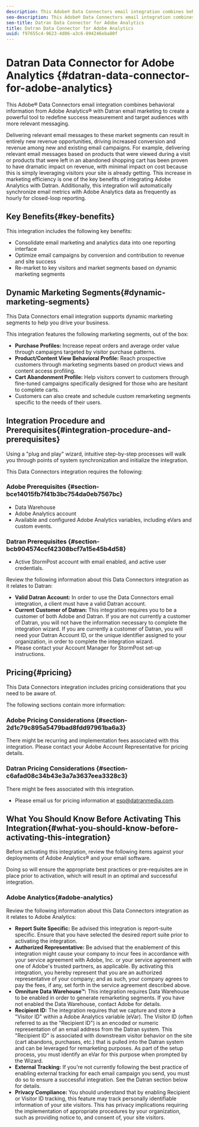 ```yaml
---
description: This Adobe® Data Connectors email integration combines behavioral information from Adobe Analytics® with Datran email marketing to create a powerful tool to redefine success measurement and target audiences with more relevant messaging.
seo-description: This Adobe® Data Connectors email integration combines behavioral information from Adobe Analytics® with Datran email marketing to create a powerful tool to redefine success measurement and target audiences with more relevant messaging.
seo-title: Datran Data Connector for Adobe Analytics
title: Datran Data Connector for Adobe Analytics
uuid: f97655c4-9623-4d06-a3c6-894246eba80f
---
```


# Datran Data Connector for Adobe Analytics {#datran-data-connector-for-adobe-analytics}

This Adobe® Data Connectors email integration combines behavioral information from Adobe Analytics® with Datran email marketing to create a powerful tool to redefine success measurement and target audiences with more relevant messaging.

Delivering relevant email messages to these market segments can result in entirely new revenue opportunities, driving increased conversion and revenue among new and existing email campaigns. For example, delivering relevant email messages based on products that were viewed during a visit or products that were left in an abandoned shopping cart has been proven to have dramatic impact on revenue, with minimal impact on cost because this is simply leveraging visitors your site is already getting. This increase in marketing efficiency is one of the key benefits of integrating Adobe Analytics with Datran. Additionally, this integration will automatically synchronize email metrics with Adobe Analytics data as frequently as hourly for closed-loop reporting.

## Key Benefits{#key-benefits}

This integration includes the following key benefits:

* Consolidate email marketing and analytics data into one reporting interface 
* Optimize email campaigns by conversion and contribution to revenue and site success 
* Re-market to key visitors and market segments based on dynamic marketing segments

## Dynamic Marketing Segments{#dynamic-marketing-segments}

This Data Connectors email integration supports dynamic marketing segments to help you drive your business.

This integration features the following marketing segments, out of the box:

* **Purchase Profiles:** Increase repeat orders and average order value through campaigns targeted by visitor purchase patterns. 
* **Product/Content View Behavioral Profile:** Reach prospective customers through marketing segments based on product views and content access profiling. 
* **Cart Abandonment Profile:** Help visitors convert to customers through fine-tuned campaigns specifically designed for those who are hesitant to complete carts. 
* Customers can also create and schedule custom remarketing segments specific to the needs of their users.

## Integration Procedure and Prerequisites{#integration-procedure-and-prerequisites}

Using a "plug and play" wizard, intuitive step-by-step processes will walk you through points of system synchronization and initialize the integration.

This Data Connectors integration requires the following:

### Adobe Prerequisites {#section-bce14015fb7f41b3bc754da0eb7567bc}

* Data Warehouse 
* Adobe Analytics account 
* Available and configured Adobe Analytics variables, including eVars and custom events.

### Datran Prerequisites {#section-bcb904574ccf42308bcf7a15e45b4d58}

* Active StormPost account with email enabled, and active user credentials.

Review the following information about this Data Connectors integration as it relates to Datran:

* **Valid Datran Account:** In order to use the Data Connectors email integration, a client must have a valid Datran account. 
* **Current Customer of Datran:** This integration requires you to be a customer of both Adobe and Datran. If you are not currently a customer of Datran, you will not have the information necessary to complete the integration wizard. If you are currently a customer of Datran, you will need your Datran Account ID, or the unique identifier assigned to your organization, in order to complete the integration wizard. 
* Please contact your Account Manager for StormPost set-up instructions.

## Pricing{#pricing}

This Data Connectors integration includes pricing considerations that you need to be aware of.

The following sections contain more information:

### Adobe Pricing Considerations {#section-2d1c79c895a5479bad8fdd97961ba6a3}

There might be recurring and implementation fees associated with this integration. Please contact your Adobe Account Representative for pricing details.

### Datran Pricing Considerations {#section-c6afad08c34b43e3a7a3637eea3328c3}

There might be fees associated with this integration.

* Please email us for pricing information at esp@datranmedia.com.

## What You Should Know Before Activating This Integration{#what-you-should-know-before-activating-this-integration}

Before activating this integration, review the following items against your deployments of Adobe Analytics® and your email software.

Doing so will ensure the appropriate best practices or pre-requisites are in place prior to activation, which will result in an optimal and successful integration.

### Adobe Analytics{#adobe-analytics}

Review the following information about this Data Connectors integration as it relates to Adobe Analytics:

* **Report Suite Specific:** Be advised this integration is report-suite specific. Ensure that you have selected the desired report suite prior to activating the integration. 
* **Authorized Representative:** Be advised that the enablement of this integration might cause your company to incur fees in accordance with your service agreement with Adobe, Inc. or your service agreement with one of Adobe's trusted partners, as applicable. By activating this integration, you hereby represent that you are an authorized representative of your company; and as such, your company agrees to pay the fees, if any, set forth in the service agreement described above. 
* **Omniture Data Warehouse™:** This integration requires Data Warehouse to be enabled in order to generate remarketing segments. If you have not enabled the Data Warehouse, contact Adobe for details. 
* **Recipient ID:** The integration requires that we capture and store a "Visitor ID" within a Adobe Analytics variable (eVar). The Visitor ID (often referred to as the "Recipient ID") is an encoded or numeric representation of an email address from the Datran system. This "Recipient ID" is associated with downstream visitor behavior on the site (cart abandons, purchases, etc.) that is pulled into the Datran system and can be leveraged for remarketing purposes. As part of the setup process, you must identify an eVar for this purpose when prompted by the Wizard. 
* **External Tracking:** If you're not currently following the best practice of enabling external tracking for each email campaign you send, you must do so to ensure a successful integration. See the Datran section below for details. 
* **Privacy Compliance:** You should understand that by enabling Recipient or Visitor ID tracking, this feature may track personally identifiable information of your site visitors. This has privacy implications requiring the implementation of appropriate procedures by your organization, such as providing notice to, and consent of, your site visitors.
